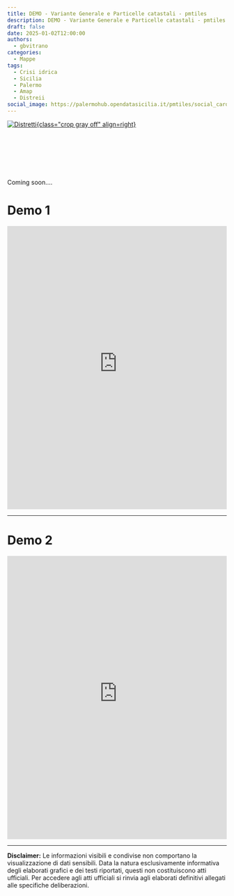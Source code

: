 ```yaml
---
title: DEMO - Variante Generale e Particelle catastali - pmtiles
description: DEMO - Variante Generale e Particelle catastali - pmtiles  - Rielaborazione dati OpenDataSicilia
draft: false
date: 2025-01-02T12:00:00
authors:
  - gbvitrano
categories:
  - Mappe
tags:
  - Crisi idrica
  - Sicilia
  - Palermo
  - Amap
  - Distreii
social_image: https://palermohub.opendatasicilia.it/pmtiles/social_card_02.jpg
---
```

<style>
.md-typeset code { background-color: #fff0;}  
.md-typeset pre>code { background-color: #fff0;}  
.iframe-container {width: 100%;  height:auto;}
.full-space-iframe { width: 100%;  height: 650px;  border: none;   display: block;}
</style>
[![Distretti ](https://palermohub.opendatasicilia.it/pmtiles/social_card_02.jpg "DEMO - Variante Generale e Particelle catastali - pmtiles  - Rielaborazione dati OpenDataSicilia" ){class="crop gray off" align=right}](index.md)


<br><br><br><br><br><br>
Coming soon....<!-- more --> 
# Demo 1
<div class="iframe-container">
<iframe class="full-space-iframe" width="100%" height="650px" frameborder="0" allowfullscreen  src="https://palermohub.opendatasicilia.it/pmtiles/demo_prg_catasto.html#12.3/38.1219/13.36462/-46.4/60"></iframe>
</div>


---


# Demo 2

<div class="iframe-container">
<iframe class="full-space-iframe" width="100%" height="650px" frameborder="0" allowfullscreen  src="https://palermohub.opendatasicilia.it/pmtiles/prg_part_catastali.html#12.45/38.12452/13.35016/-112/25"></iframe> 
<div class="iframe-container">
</div>


---


**Disclaimer:** Le informazioni visibili e condivise non comportano la visualizzazione di dati sensibili. Data la natura esclusivamente informativa degli elaborati grafici e dei testi riportati, questi non costituiscono atti ufficiali. Per accedere agli atti ufficiali si rinvia agli elaborati definitivi allegati alle specifiche deliberazioni.